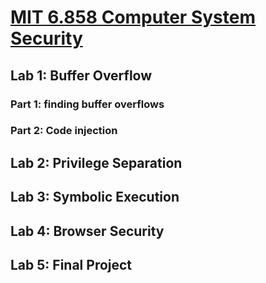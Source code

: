 # [MIT 6.858 Computer System Security](https://css.csail.mit.edu/6.858/2022/)
## Lab 1: Buffer Overflow
### Part 1: finding buffer overflows
### Part 2: Code injection
## Lab 2: Privilege Separation
## Lab 3: Symbolic Execution
## Lab 4: Browser Security
## Lab 5: Final Project 